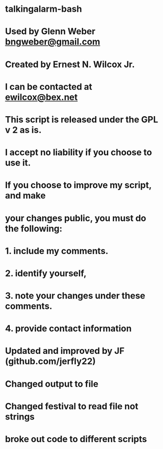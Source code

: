 # talkingalarm-bash

# Used by Glenn Weber <bngweber@gmail.com>
# Created by Ernest N. Wilcox Jr.
# I can be contacted at <ewilcox@bex.net>

# This script is released under the GPL v 2 as is.
# I accept no liability if you choose to use it.
# If you choose to improve my script, and make
# your changes public, you must do the following:
# 1. include my comments.
# 2. identify yourself,
# 3. note your changes under these comments.
# 4. provide contact information
# Updated and improved by JF (github.com/jerfly22)
# Changed output to file
# Changed festival to read file not strings
# broke out code to different scripts
